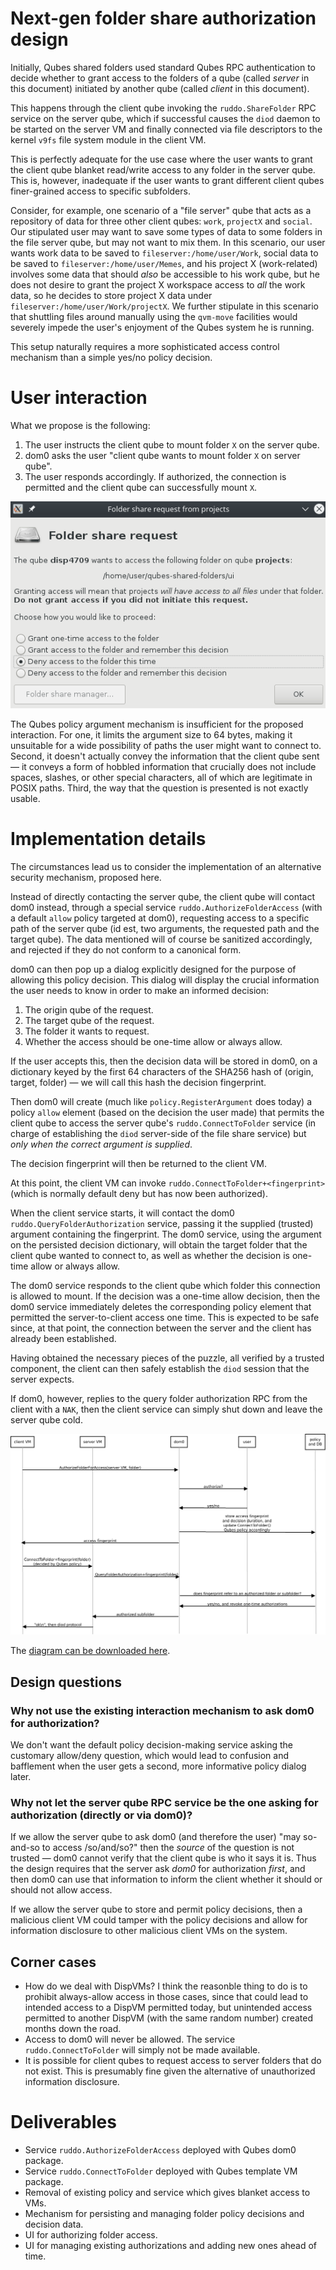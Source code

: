 # Next-gen folder share authorization design

Initially, Qubes shared folders used standard Qubes RPC authentication to decide whether to grant access to the folders of a qube (called *server* in this document) initiated by another qube (called *client* in this document).

This happens through the client qube invoking the `ruddo.ShareFolder` RPC service on the server qube, which if successful causes the `diod` daemon to be started on the server VM and finally connected via file descriptors to the kernel `v9fs` file system module in the client VM.

This is perfectly adequate for the use case where the user wants to grant the client qube blanket read/write access to any folder in the server qube.  This is, however, inadequate if the user wants to grant different client qubes finer-grained access to specific subfolders.

Consider, for example, one scenario of a "file server" qube that acts as a repository of data for three other client qubes: `work`, `projectX` and `social`.  Our stipulated user may want to save some types of data to some folders in the file server qube, but may not want to mix them.  In this scenario, our user wants work data to be saved to `fileserver:/home/user/Work`, social data to be saved to `fileserver:/home/user/Memes`, and his project X (work-related) involves some data that should *also* be accessible to his work qube, but he does not desire to grant the project X workspace access to *all* the work data, so he decides to store project X data under `fileserver:/home/user/Work/projectX`.  We further stipulate in this scenario that shuttling files around manually using the `qvm-move` facilities would severely impede the user's enjoyment of the Qubes system he is running.

This setup naturally requires a more sophisticated access control mechanism than a simple yes/no policy decision.

# User interaction

What we propose is the following:

1. The user instructs the client qube to mount folder `X` on the server qube.
2. dom0 asks the user "client qube wants to mount folder `X` on server qube".
3. The user responds accordingly.  If authorized, the connection is permitted and the client qube can successfully mount `X`.

![Authorization dialog example](./auth-dialog.png)

The Qubes policy argument mechanism is insufficient for the proposed interaction.  For one, it limits the argument size to 64 bytes, making it unsuitable for a wide possibility of paths the user might want to connect to.  Second, it doesn't actually convey the information that the client qube sent — it conveys a form of hobbled information that crucially does not include spaces, slashes, or other special characters, all of which are legitimate in POSIX paths.  Third, the way that the question is presented is not exactly usable.

# Implementation details

The circumstances lead us to consider the implementation of an alternative security mechanism, proposed here.

Instead of directly contacting the server qube, the client qube will contact dom0 instead, through a special service `ruddo.AuthorizeFolderAccess` (with a default `allow` policy targeted at dom0), requesting access to a specific path of the server qube (id est, two arguments, the requested path and the target qube).  The data mentioned will of course be sanitized accordingly, and rejected if they do not conform to a canonical form.

dom0 can then pop up a dialog explicitly designed for the purpose of allowing this policy decision.  This dialog will display the crucial information the user needs to know in order to make an informed decision:

1. The origin qube of the request.
2. The target qube of the request.
3. The folder it wants to request.
4. Whether the access should be one-time allow or always allow.

If the user accepts this, then the decision data will be stored in dom0, on a dictionary keyed by the first 64 characters of the SHA256 hash of (origin, target, folder) — we will call this hash the decision fingerprint.

Then dom0 will create (much like `policy.RegisterArgument` does today) a policy `allow` element (based on the decision the user made) that permits the client qube to access the server qube's `ruddo.ConnectToFolder` service (in charge of establishing the `diod` server-side of the file share service) but *only when the correct argument is supplied*.

The decision fingerprint will then be returned to the client VM.

At this point, the client VM can invoke `ruddo.ConnectToFolder+<fingerprint>` (which is normally default deny but has now been authorized).

When the client service starts, it will contact the dom0 `ruddo.QueryFolderAuthorization` service, passing it the supplied (trusted) argument containing the fingerprint.  The dom0 service, using the argument on the persisted decision dictionary, will obtain the target folder that the client qube wanted to connect to, as well as whether the decision is one-time allow or always allow.

The dom0 service responds to the client qube which folder this connection is allowed to mount.  If the decision was a one-time allow decision, then the dom0 service immediately deletes the corresponding policy element that permitted the server-to-client access one time.  This is expected to be safe since, at that point, the connection between the server and the client has already been established.

Having obtained the necessary pieces of the puzzle, all verified by a trusted component, the client can then safely establish the `diod` session that the server expects.

If dom0, however, replies to the query folder authorization RPC from the client with a `NAK`, then the client service can simply shut down and leave the server qube cold.

![Authorization implementation diagram](./auth-flow.png)

The [diagram can be downloaded here](./auth-flow.dia).

## Design questions

### Why not use the existing interaction mechanism to ask dom0 for authorization?

We don't want the default policy decision-making service asking the customary allow/deny question, which would lead to confusion and bafflement when the user gets a second, more informative policy dialog later.

### Why not let the server qube RPC service be the one asking for authorization (directly or via dom0)?

If we allow the server qube to ask dom0 (and therefore the user) "may so-and-so to access /so/and/so?" then the *source* of the question is not trusted — dom0 cannot verify that the client qube is who it says it is.  Thus the design requires that the server ask *dom0* for authorization *first*, and then dom0 can use that information to inform the client whether it should or should not allow access.

If we allow the server qube to store and permit policy decisions, then a malicious client VM could tamper with the policy decisions and allow for information disclosure to other malicious client VMs on the system.


## Corner cases

* How do we deal with DispVMs?  I think the reasonble thing to do is to prohibit always-allow access in those cases, since that could lead to intended access to a DispVM permitted today, but unintended access permitted to another DispVM (with the same random number) created months down the road.
* Access to dom0 will never be allowed.  The service `ruddo.ConnectToFolder` will simply not be made available.
* It is possible for client qubes to request access to server folders that do not exist.  This is presumably fine given the alternative of unauthorized information disclosure.

# Deliverables

* Service `ruddo.AuthorizeFolderAccess` deployed with Qubes dom0 package.
* Service `ruddo.ConnectToFolder` deployed with Qubes template VM package.
* Removal of existing policy and service which gives blanket access to VMs.
* Mechanism for persisting and managing folder policy decisions and decision data.
* UI for authorizing folder access.
* UI for managing existing authorizations and adding new ones ahead of time.
